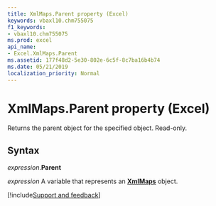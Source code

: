 ```yaml
---
title: XmlMaps.Parent property (Excel)
keywords: vbaxl10.chm755075
f1_keywords:
- vbaxl10.chm755075
ms.prod: excel
api_name:
- Excel.XmlMaps.Parent
ms.assetid: 177f48d2-5e30-802e-6c5f-8c7ba16b4b74
ms.date: 05/21/2019
localization_priority: Normal
---
```



# XmlMaps.Parent property (Excel)

Returns the parent object for the specified object. Read-only.


## Syntax

_expression_.**Parent**

_expression_ A variable that represents an **[XmlMaps](Excel.XmlMaps.md)** object.



[!include[Support and feedback](~/includes/feedback-boilerplate.md)]